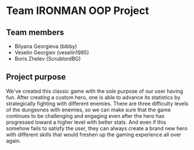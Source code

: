 # Team IRONMAN OOP Project

## Team members
- Bilyana Georgieva (bibby)
- Veselin Georgiev (veselin1985)
- Boris Zhelev (ScrublordBG)

## Project purpose
We've created this classic game with the sole purpose of our user having fun. After creating a custom hero, one is able to advance its statistics by strategically fighting with different enemies. There are three difficulty levels of the dungeones with enemies, so we can make sure that the game continues to be challenging and engaging even after the hero has progressed toward a higher level with better stats. And even if this somehow fails to satisfy the user, they can always create a brand new hero with different skills that would freshen up the gaming experience all over again.
